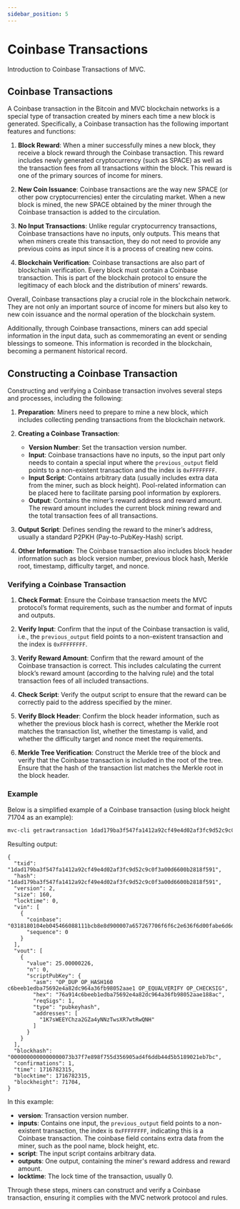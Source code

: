 ```yaml
---
sidebar_position: 5 
---
```


# Coinbase Transactions

Introduction to Coinbase Transactions of MVC.

## Coinbase Transactions

A Coinbase transaction in the Bitcoin and MVC blockchain networks is a special type of transaction created by miners
each time a new block is generated. Specifically, a Coinbase transaction has the following important features and
functions:

1. **Block Reward**: When a miner successfully mines a new block, they receive a block reward through the Coinbase
   transaction. This reward includes newly generated cryptocurrency (such as SPACE) as well as the transaction fees from
   all transactions within the block. This reward is one of the primary sources of income for miners.

2. **New Coin Issuance**: Coinbase transactions are the way new SPACE (or other pow cryptocurrencies) enter the
   circulating market. When a new block is mined, the new SPACE obtained by the miner through the Coinbase transaction
   is added to the circulation.

3. **No Input Transactions**: Unlike regular cryptocurrency transactions, Coinbase transactions have no inputs, only
   outputs. This means that when miners create this transaction, they do not need to provide any previous coins as input
   since it is a process of creating new coins.

4. **Blockchain Verification**: Coinbase transactions are also part of blockchain verification. Every block must contain
   a Coinbase transaction. This is part of the blockchain protocol to ensure the legitimacy of each block and the
   distribution of miners' rewards.

Overall, Coinbase transactions play a crucial role in the blockchain network. They are not only an important source of
income for miners but also key to new coin issuance and the normal operation of the blockchain system.

Additionally, through Coinbase transactions, miners can add special information in the input data, such as commemorating
an event or sending blessings to someone. This information is recorded in the blockchain, becoming a permanent
historical record.

## Constructing a Coinbase Transaction

Constructing and verifying a Coinbase transaction involves several steps and processes, including the following:

1. **Preparation**: Miners need to prepare to mine a new block, which includes collecting pending transactions from the
   blockchain network.

2. **Creating a Coinbase Transaction**:
    - **Version Number**: Set the transaction version number.
    - **Input**: Coinbase transactions have no inputs, so the input part only needs to contain a special input where
      the `previous_output` field points to a non-existent transaction and the index is `0xFFFFFFFF`.
    - **Input Script**: Contains arbitrary data (usually includes extra data from the miner, such as block height).
      Pool-related information can be placed here to facilitate parsing pool information by explorers.
    - **Output**: Contains the miner’s reward address and reward amount. The reward amount includes the current block
      mining reward and the total transaction fees of all transactions.

3. **Output Script**: Defines sending the reward to the miner’s address, usually a standard P2PKH (Pay-to-PubKey-Hash)
   script.

4. **Other Information**: The Coinbase transaction also includes block header information such as block version number,
   previous block hash, Merkle root, timestamp, difficulty target, and nonce.

### Verifying a Coinbase Transaction

1. **Check Format**: Ensure the Coinbase transaction meets the MVC protocol’s format requirements, such as the number
   and format of inputs and outputs.

2. **Verify Input**: Confirm that the input of the Coinbase transaction is valid, i.e., the `previous_output` field
   points to a non-existent transaction and the index is `0xFFFFFFFF`.

3. **Verify Reward Amount**: Confirm that the reward amount of the Coinbase transaction is correct. This includes
   calculating the current block’s reward amount (according to the halving rule) and the total transaction fees of all
   included transactions.

4. **Check Script**: Verify the output script to ensure that the reward can be correctly paid to the address specified
   by the miner.

5. **Verify Block Header**: Confirm the block header information, such as whether the previous block hash is correct,
   whether the Merkle root matches the transaction list, whether the timestamp is valid, and whether the difficulty
   target and nonce meet the requirements.

6. **Merkle Tree Verification**: Construct the Merkle tree of the block and verify that the Coinbase transaction is
   included in the root of the tree. Ensure that the hash of the transaction list matches the Merkle root in the block
   header.

### Example

Below is a simplified example of a Coinbase transaction (using block height 71704 as an example):

```bash
mvc-cli getrawtransaction 1dad179ba3f547fa1412a92cf49e4d02af3fc9d52c9c0f3a00d6600b2818f591 1
```

Resulting output:

```plaintext
{
  "txid": "1dad179ba3f547fa1412a92cf49e4d02af3fc9d52c9c0f3a00d6600b2818f591",
  "hash": "1dad179ba3f547fa1412a92cf49e4d02af3fc9d52c9c0f3a00d6600b2818f591",
  "version": 2,
  "size": 160,
  "locktime": 0,
  "vin": [
    {
      "coinbase": "0318180104eb045466088111bcb8e8d900007a657267706f6f6c2e636f6d00fabe6d6da1e70d1e25b70ccaf051b0382ec890fcc7049609b73dcc9fe2ea586465c7c54b0100000000000000",
      "sequence": 0
    }
  ],
  "vout": [
    {
      "value": 25.00000226,
      "n": 0,
      "scriptPubKey": {
        "asm": "OP_DUP OP_HASH160 c6beeb1edba75692e4a82dc964a36fb98052aae1 OP_EQUALVERIFY OP_CHECKSIG",
        "hex": "76a914c6beeb1edba75692e4a82dc964a36fb98052aae188ac",
        "reqSigs": 1,
        "type": "pubkeyhash",
        "addresses": [
          "1K7sWEEYChza2GZa4yNNzTwsXR7wtRwQNH"
        ]
      }
    }
  ],
  "blockhash": "0000000000000000073b37f7e898f755d356905ad4f6ddb44d5b5189021eb7bc",
  "confirmations": 1,
  "time": 1716782315,
  "blocktime": 1716782315,
  "blockheight": 71704,
}
```

In this example:

- **version**: Transaction version number.
- **inputs**: Contains one input, the `previous_output` field points to a non-existent transaction, the index
  is `0xFFFFFFFF`, indicating this is a Coinbase transaction. The coinbase field contains extra data from the miner,
  such as the pool name, block height, etc.
- **script**: The input script contains arbitrary data.
- **outputs**: One output, containing the miner's reward address and reward amount.
- **locktime**: The lock time of the transaction, usually 0.

Through these steps, miners can construct and verify a Coinbase transaction, ensuring it complies with the MVC network
protocol and rules.
